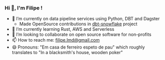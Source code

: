 ### Hi 👋, I'm Filipe !

- 🔭 I’m currently on data pipeline services using Python, DBT and Dagster
  - Made OpenSource contributions in [dbt-snowflake](https://github.com/Surbias/dbt-snowflake) project
- 🌱 I’m currently learning Rust, AWS and Serverless
- 👯 I’m looking to collaborate on open source software for non-profits
- 📫 How to reach me: filipe.lmd@gmail.com
- 😄 Pronouns: "Em casa de ferreiro espeto de pau" which roughly translates to "In a blacksmith's house, wooden poker"
